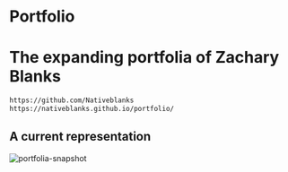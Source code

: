 # Portfolio

# The expanding portfolia of Zachary Blanks

```bash
https://github.com/Nativeblanks
https://nativeblanks.github.io/portfolio/
```
## A current representation 
![portfolia-snapshot](https://user-images.githubusercontent.com/86581872/129432702-b021410a-eed1-45fb-9c04-c803f09f2c96.JPG)

